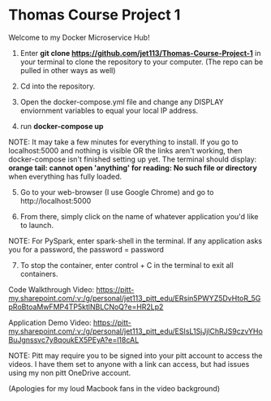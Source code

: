 # Thomas Course Project 1
 
Welcome to my Docker Microservice Hub!

1. Enter **git clone https://github.com/jet113/Thomas-Course-Project-1** in your terminal to clone the repository to your computer. (The repo can be pulled in other ways as well)

2. Cd into the repository. 

3. Open the docker-compose.yml file and change any DISPLAY enviornment variables to equal your local IP address.

4. run **docker-compose up**

NOTE: It may take a few minutes for everything to install. If you go to localhost:5000 and nothing is visible OR the links aren't working, then docker-compose isn't finished setting up yet. The terminal should display: **orange tail: cannot open 'anything' for reading: No such file or directory** when everything has fully loaded.

5. Go to your web-browser (I use Google Chrome) and go to http://localhost:5000 

6. From there, simply click on the name of whatever application you'd like to launch.

NOTE: For PySpark, enter spark-shell in the terminal. If any application asks you for a password, the password = password

7. To stop the container, enter control + C in the terminal to exit all containers.


Code Walkthrough Video: https://pitt-my.sharepoint.com/:v:/g/personal/jet113_pitt_edu/ERsin5PWYZ5DvHtoR_5GpRoBtoaMwFMP4TP5ktlNBLCNoQ?e=HR2Lp2

Application Demo Video: https://pitt-my.sharepoint.com/:v:/g/personal/jet113_pitt_edu/ESIsL1SjJjlChRJS9czvYHoBuJgnssvc7y8qoukEX5PEyA?e=l18cAL

NOTE: Pitt may require you to be signed into your pitt account to access the videos. I have them set to anyone with a link can access, but had issues using my non pitt OneDrive account.

(Apologies for my loud Macbook fans in the video background)

